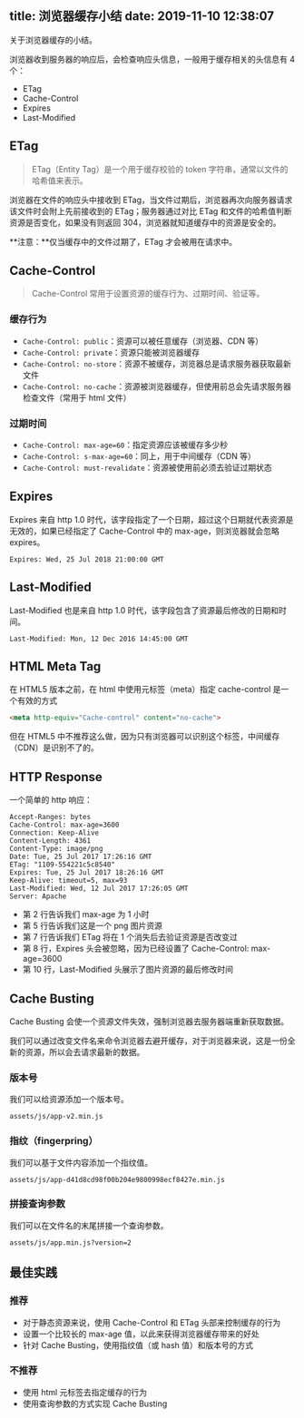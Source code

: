 title: 浏览器缓存小结
date: 2019-11-10 12:38:07
---

关于浏览器缓存的小结。

<!-- more -->

浏览器收到服务器的响应后，会检查响应头信息，一般用于缓存相关的头信息有 4 个：

- ETag
- Cache-Control
- Expires
- Last-Modified

## ETag

> ETag（Entity Tag）是一个用于缓存校验的 token 字符串，通常以文件的哈希值来表示。

浏览器在文件的响应头中接收到 ETag，当文件过期后，浏览器再次向服务器请求该文件时会附上先前接收到的 ETag；服务器通过对比 ETag 和文件的哈希值判断资源是否变化，如果没有则返回 304，浏览器就知道缓存中的资源是安全的。

**注意：**仅当缓存中的文件过期了，ETag 才会被用在请求中。

## Cache-Control

> Cache-Control 常用于设置资源的缓存行为、过期时间、验证等。

### 缓存行为

- `Cache-Control: public`：资源可以被任意缓存（浏览器、CDN 等）
- `Cache-Control: private`：资源只能被浏览器缓存
- `Cache-Control: no-store`：资源不被缓存，浏览器总是请求服务器获取最新文件
- `Cache-Control: no-cache`：资源被浏览器缓存，但使用前总会先请求服务器检查文件（常用于 html 文件）

### 过期时间

- `Cache-Control: max-age=60`：指定资源应该被缓存多少秒
- `Cache-Control: s-max-age=60`：同上，用于中间缓存（CDN 等）
- `Cache-Control: must-revalidate`：资源被使用前必须去验证过期状态

## Expires

Expires 来自 http 1.0 时代，该字段指定了一个日期，超过这个日期就代表资源是无效的，如果已经指定了 Cache-Control 中的 max-age，则浏览器就会忽略 expires。

```
Expires: Wed, 25 Jul 2018 21:00:00 GMT
```

## Last-Modified

Last-Modified 也是来自 http 1.0 时代，该字段包含了资源最后修改的日期和时间。

```
Last-Modified: Mon, 12 Dec 2016 14:45:00 GMT
```

## HTML Meta Tag

在 HTML5 版本之前，在 html 中使用元标签（meta）指定 cache-control 是一个有效的方式

```html
<meta http-equiv="Cache-control" content="no-cache">
```

但在 HTML5 中不推荐这么做，因为只有浏览器可以识别这个标签，中间缓存（CDN）是识别不了的。

## HTTP Response

一个简单的 http 响应：

```
Accept-Ranges: bytes
Cache-Control: max-age=3600
Connection: Keep-Alive
Content-Length: 4361
Content-Type: image/png
Date: Tue, 25 Jul 2017 17:26:16 GMT
ETag: "1109-554221c5c8540"
Expires: Tue, 25 Jul 2017 18:26:16 GMT
Keep-Alive: timeout=5, max=93
Last-Modified: Wed, 12 Jul 2017 17:26:05 GMT
Server: Apache
```

- 第 2 行告诉我们 max-age 为 1 小时
- 第 5 行告诉我们这是一个 png 图片资源
- 第 7 行告诉我们 ETag 将在 1 个消失后去验证资源是否改变过
- 第 8 行，Expires 头会被忽略，因为已经设置了 Cache-Control: max-age=3600
- 第 10 行，Last-Modified 头展示了图片资源的最后修改时间

## Cache Busting

Cache Busting 会使一个资源文件失效，强制浏览器去服务器端重新获取数据。

我们可以通过改变文件名来命令浏览器去避开缓存，对于浏览器来说，这是一份全新的资源，所以会去请求最新的数据。

### 版本号

我们可以给资源添加一个版本号。

```
assets/js/app-v2.min.js
```

### 指纹（fingerpring）

我们可以基于文件内容添加一个指纹值。

```
assets/js/app-d41d8cd98f00b204e9800998ecf8427e.min.js
```

### 拼接查询参数

我们可以在文件名的末尾拼接一个查询参数。

```
assets/js/app.min.js?version=2
```

## 最佳实践

### 推荐

- 对于静态资源来说，使用 Cache-Control 和 ETag 头部来控制缓存的行为
- 设置一个比较长的 max-age 值，以此来获得浏览器缓存带来的好处
- 针对 Cache Busting，使用指纹值（或 hash 值）和版本号的方式

### 不推荐

- 使用 html 元标签去指定缓存的行为
- 使用查询参数的方式实现 Cache Busting
